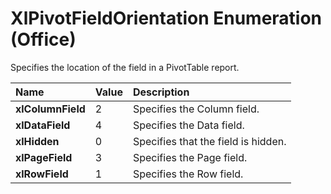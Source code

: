 
# XlPivotFieldOrientation Enumeration (Office)

Specifies the location of the field in a PivotTable report.



|**Name**|**Value**|**Description**|
|:-----|:-----|:-----|
|**xlColumnField**|2|Specifies the Column field.|
|**xlDataField**|4|Specifies the Data field.|
|**xlHidden**|0|Specifies that the field is hidden.|
|**xlPageField**|3|Specifies the Page field.|
|**xlRowField**|1|Specifies the Row field.|
